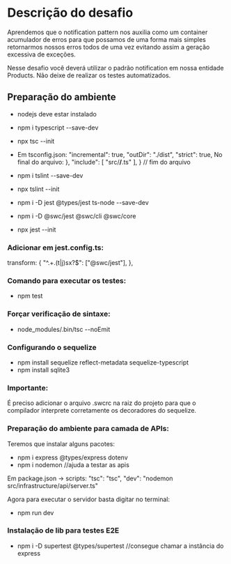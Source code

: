 # Descrição do desafio
Aprendemos que o notification pattern nos auxilia como um container acumulador de erros para que possamos de uma forma mais simples retornarmos nossos erros todos de uma vez evitando assim a geração excessiva de exceções.

Nesse desafio você deverá utilizar o padrão notification em nossa entidade Products. Não deixe de realizar os testes automatizados.

## Preparação do ambiente

- nodejs deve estar instalado

- npm i typescript --save-dev
- npx tsc --init

- Em tsconfig.json: 
    "incremental": true,
    "outDir": "./dist",
    "strict": true,
  No final do arquivo:
    },
    "include": [
      "src/**/**.ts"
    ],
  } // fim do arquivo

- npm i tslint --save-dev
- npx tslint --init

- npm i -D jest @types/jest ts-node --save-dev
- npm i -D @swc/jest @swc/cli @swc/core
- npx jest --init

### Adicionar em jest.config.ts:
transform: {
   "^.+\.(t|j)sx?$": ["@swc/jest"],
 },

### Comando para executar os testes:
- npm test

### Forçar verificação de sintaxe:
- node_modules/.bin/tsc --noEmit

### Configurando o sequelize
- npm install sequelize reflect-metadata sequelize-typescript
- npm install sqlite3

### Importante: 
 É preciso adicionar o arquivo .swcrc na raiz do projeto para que o compilador interprete corretamente os decoradores do sequelize.

### Preparação do ambiente para camada de APIs:
Teremos que instalar alguns pacotes:
- npm i express @types/express dotenv
- npm i nodemon //ajuda a testar as apis

Em package.json -> scripts:
"tsc": "tsc",
"dev": "nodemon src/infrastructure/api/server.ts"

Agora para executar o servidor basta digitar no terminal:
- npm run dev

### Instalação de lib para testes E2E
- npm i -D supertest @types/supertest //consegue chamar a instância do express